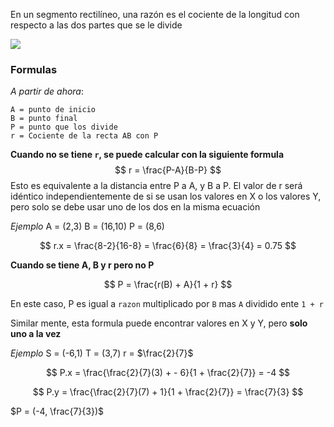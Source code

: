 En un segmento rectilíneo, una razón es el cociente de la longitud con respecto a las dos partes que se le divide

![](https://diazavalos.com/Formula_4.png)

### Formulas

*A partir de ahora*:
```
A = punto de inicio
B = punto final
P = punto que los divide
r = Cociente de la recta AB con P
```

**Cuando no se tiene `r`, se puede calcular con la siguiente formula**
$$
r = \frac{P-A}{B-P}
$$
Esto es equivalente a la distancia entre P a A, y B a P. El valor de r será idéntico independientemente de si se usan los valores en X o los valores Y, pero solo se debe usar uno de los dos en la misma ecuación

*Ejemplo*
A = (2,3)
B = (16,10)
P = (8,6)

$$
r.x = \frac{8-2}{16-8} = \frac{6}{8} = \frac{3}{4} = 0.75
$$


**Cuando se tiene A, B y r pero no P**

$$
P = \frac{r(B) + A}{1 + r}
$$

En este caso, P es igual a `razon` multiplicado por `B` mas `A` dividido ente `1 + r`

Similar mente, esta formula puede encontrar valores en X y Y, pero **solo uno a la vez**

*Ejemplo*
S = (-6,1)
T = (3,7)
r = $\frac{2}{7}$

$$
P.x = \frac{\frac{2}{7}(3) + - 6}{1 + \frac{2}{7}} = -4
$$

$$
P.y = \frac{\frac{2}{7}(7) + 1}{1 + \frac{2}{7}} = \frac{7}{3}
$$

$P = (-4, \frac{7}{3})$
